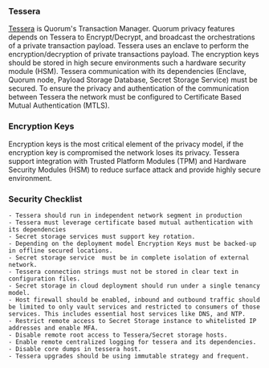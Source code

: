 ### Tessera 
[Tessera](https://github.com/jpmorganchase/tessera/wiki) is Quorum's Transaction Manager.  Quorum privacy features depends on Tessera to Encrypt/Decrypt, and broadcast the orchestrations of a private transaction payload. 
Tessera uses an enclave to perform the encryption/decryption of private transactions payload. The encryption keys should be stored in high secure environments such a hardware security module (HSM).
Tessera communication with its dependencies (Enclave, Quorum node, Payload Storage Database, Secret Storage Service) must be secured. To ensure the privacy and authentication of the communication between Tessera the network must be configured to Certificate Based Mutual Authentication (MTLS).

### Encryption Keys
Encryption keys is the most critical element of the privacy model, if the encryption key is compromised the network loses its privacy. Tessera support integration with Trusted Platform Modules (TPM) and Hardware Security Modules (HSM) to reduce surface attack and provide highly secure environment.


### Security Checklist 
    
    - Tessera should run in independent network segment in production
    - Tessera must leverage certificate based mutual authentication with its dependencies
    - Secret storage services must support key rotation.
    - Depending on the deployment model Encryption Keys must be backed-up in offline secured locations.
    - Secret storage service  must be in complete isolation of external network.
    - Tessera connection strings must not be stored in clear text in configuration files. 
    - Secret storage in cloud deployment should run under a single tenancy model.
    - Host firewall should be enabled, inbound and outbound traffic should be limited to only vault services and restricted to consumers of those services. This includes essential host services like DNS, and NTP.
    - Restrict remote access to Secret Storage instance to whitelisted IP addresses and enable MFA.
    - Disable remote root access to Tessera/Secret storage hosts.
    - Enable remote centralized logging for tessera and its dependencies.
    - Disable core dumps in tessera host.
    - Tessera upgrades should be using immutable strategy and frequent.
    
    

